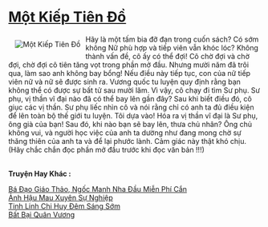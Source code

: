 <a href="https://truyentiki.com/mot-kiep-tien-do.30592/" title="Một Kiếp Tiên Đồ"><h1>Một Kiếp Tiên Đồ</h1></a><div style="display:table"><img align="right" style="float: left; padding: 10px;" src="https://truyentiki.com/a/img/str/src/30592.jpg" alt="Một Kiếp Tiên Đồ">Hãy là một tấm bia đỡ đạn trong cuốn sách? Có sớm không Nữ phù hợp và tiếp viên vẫn khóc lóc? Không thành vấn đề, cô ấy có thể đợi! Cô chờ đợi và chờ đợi, chờ đợi cô tiên tăng vọt trong phần mở đầu. Nhưng mười năm đã trôi qua, làm sao anh không bay bổng! Nếu điều này tiếp tục, con của nữ tiếp viên nữ và nữ sẽ được sinh ra. Vương quốc tu luyện quy định rằng bạn không thể có được sự bất tử sau mười lăm. Vì vậy, cô chạy đi tìm Sư phụ. Sư phụ, vị thần vĩ đại nào đã có thể bay lên gần đây? Sau khi biết điều đó, cô giục các vị thần. Sư phụ liếc nhìn cô và nói rằng chỉ có anh ta đủ điều kiện để lên toàn bộ thế giới tu luyện. Tôi dựa vào! Hóa ra vị thần vĩ đại là Sư phụ, ông già của bạn! Sau đó, khi nào bạn sẽ bay lên, thưa chủ nhân? Ông chủ không vui, và người học việc của anh ta dường như đang mong chờ sự thăng thiên của anh ta và để lại phước lành. Cảm giác này thật khó chịu. (Hãy chắc chắn đọc phần mở đầu trước khi đọc văn bản !!!)</div><p><br><b>Truyện Hay Khác :</b></p><a href="https://truyentiki.com/ba-dao-giao-thao-ngoc-manh-nha-dau-mien-phi-can.30591/" alt="Bá Đạo Giáo Thảo, Ngốc Manh Nha Đầu Miễn Phí Cắn">Bá Đạo Giáo Thảo, Ngốc Manh Nha Đầu Miễn Phí Cắn</a><br/><a href="https://github.com/nownovels/truyenhay/tree/master/truyenhay/30698/README.md" alt="Ảnh Hậu Mau Xuyên Sự Nghiệp">Ảnh Hậu Mau Xuyên Sự Nghiệp</a><br/><a href="https://www.plurk.com/p/nuzb7y" alt="Tinh Linh Chi Huy Đêm Sáng Sớm">Tinh Linh Chi Huy Đêm Sáng Sớm</a><br/><a href="https://github.com/nownovels/top500/tree/master/truyenhay/33878/" alt="Bất Bại Quân Vương">Bất Bại Quân Vương</a><br/>